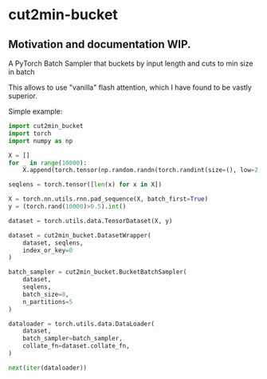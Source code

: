 # cut2min-bucket

## Motivation and documentation WIP.

A PyTorch Batch Sampler that buckets by input length and cuts to min size in batch

This allows to use "vanilla" flash attention, which I have found to be vastly superior.


Simple example:
```python
import cut2min_bucket
import torch
import numpy as np

X = []
for _ in range(10000):
    X.append(torch.tensor(np.random.randn(torch.randint(size=(), low=2, high=1000),)))

seqlens = torch.tensor([len(x) for x in X])

X = torch.nn.utils.rnn.pad_sequence(X, batch_first=True)
y = (torch.rand(10000)>0.5).int()

dataset = torch.utils.data.TensorDataset(X, y)

dataset = cut2min_bucket.DatasetWrapper(
    dataset, seqlens,
    index_or_key=0
)

batch_sampler = cut2min_bucket.BucketBatchSampler(
    dataset,
    seqlens,
    batch_size=8,
    n_partitions=5
)

dataloader = torch.utils.data.DataLoader(
    dataset,
    batch_sampler=batch_sampler,
    collate_fn=dataset.collate_fn,
)

next(iter(dataloader))
```